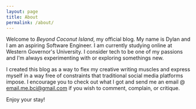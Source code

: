 ```yaml
---
layout: page
title: About
permalink: /about/
---
```


Welcome to _Beyond Coconut Island_, my official blog. My name is Dylan and I am an aspiring Software Engineer. I am currently studying online at Western Governor's University. I consider tech to be one of my passions and I'm always experimenting with or exploring somethings new. 

I created this blog as a way to flex my creative writing muscles and express myself in a way free of constraints that traditional social media platforms impose. I encourage you to check out what I got and send me an email @ [email.me.bci@gmail.com](mailto:email.me.bci@gmail.com) if you wish to comment, complain, or critique. 

Enjoy your stay!
